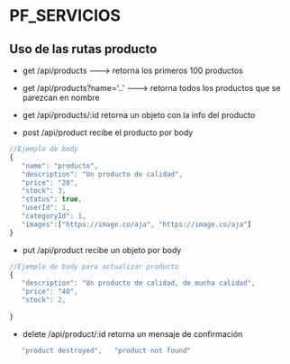 # PF_SERVICIOS


## Uso de las rutas producto
- get /api/products ---> retorna los primeros 100 productos
- get /api/products?name='..' ---> retorna todos los productos que se  parezcan en nombre

- get /api/products/:id retorna un objeto con la info del producto 

- post /api/product   recibe el producto por body
 ```js
//Ejemplo de body
{
    "name": "producto",
    "description": "Un producto de calidad",
    "price": "20", 
    "stock": 3,
    "status": true,
    "userId": 1,
    "categoryId": 1,
    "images":["https://image.co/aja", "https://image.co/aja"]
}

```
- put /api/product   recibe un objeto por body
 ```js
//Ejemplo de body para actualizar producto
{
    "description": "Un producto de calidad, de mucha calidad",
    "price": "40", 
    "stock": 2,
   
}
```
- delete /api/product/:id retorna un mensaje de confirmación
```js
   "product destroyed",   "product not found"
 ```